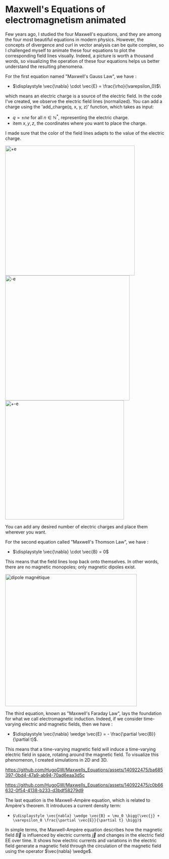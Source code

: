 # Maxwell's Equations of electromagnetism animated
Few years ago, I studied the four Maxwell's equations, and they are among the four most beautiful equations in modern physics. However, the concepts of divergence and curl in vector analysis can be quite complex, so I challenged myself to animate these four equations to plot the corresponding field lines visually. Indeed, a picture is worth a thousand words, so visualizing the operation of these four equations helps us better understand the resulting phenomena.

For the first equation named "Maxwell's Gauss Law", we have :


-   $\displaystyle \vec{\nabla} \cdot \vec{E} = \frac{\rho}{\varepsilon_0}$\



which means an electric charge is a source of the electric field.
In the code I've created, we observe the electric field lines (normalized). You can add a charge using the 'add_charge(q, x, y, z)' function, which takes as input:

-   $q = {\pm n e}$ for all $n \in \mathbb{N}^*$, representing the electric charge.
-   item $x, y, z$, the coordinates where you want to place the charge.


I made sure that the color of the field lines adapts to the value of the electric charge.


<img width="410" alt="+e" src="https://github.com/HugoGW/Maxwells_Equations/assets/140922475/10f034dd-84b5-48f8-934d-cbaad4456c98"> 
<img width="394" alt="-e" src="https://github.com/HugoGW/Maxwells_Equations/assets/140922475/eefad147-c3a0-4ade-a508-a1f3b1e950ed">
<img width="376" alt="+-e" src="https://github.com/HugoGW/Maxwells_Equations/assets/140922475/99fa5c16-c02d-4f7e-bc21-5b1e622fd9ca">

You can add any desired number of electric charges and place them wherever you want. 



For the second equation called "Maxwell's Thomson Law", we have :


-    $\displaystyle \vec{\nabla} \cdot \vec{B} = 0$



This means that the field lines loop back onto themselves. In other words, there are no magnetic monopoles; only magnetic dipoles exist.

<img width="417" alt="dipole magnétique" src="https://github.com/HugoGW/Maxwells_Equations/assets/140922475/2eaafa07-026a-43ed-9feb-28c9b708893a">


The third equation, known as "Maxwell's Faraday Law", lays the foundation for what we call electromagnetic induction. Indeed, if we consider time-varying electric and magnetic fields, then we have : 


-    $\displaystyle \vec{\nabla} \wedge \vec{E} = - \frac{\partial \vec{B}}{\partial t}$.


This means that a time-varying magnetic field will induce a time-varying electric field in space, rotating around the magnetic field. To visualize this phenomenon, I created simulations in 2D and 3D.



https://github.com/HugoGW/Maxwells_Equations/assets/140922475/ba685397-0bd4-47a9-ab94-70ad6eaa3d5c

https://github.com/HugoGW/Maxwells_Equations/assets/140922475/c0b66632-0f54-4138-b233-d3bdf58279d9


The last equation is the Maxwell-Ampère equation, which is related to Ampère's theorem. It introduces a current density term:

-     $\displaystyle \vec{nabla} \wedge \vec{B} = \mu_0 \bigg(\vec{j} + \varepsilon_0 \frac{\partial \vec{E}}{\partial t} \bigg)$

In simple terms, the Maxwell-Ampère equation describes how the magnetic field $\vec{B}$ is influenced by electric currents $\vec{j}$ and changes in the electric field EE over time. It shows how electric currents and variations in the electric field generate a magnetic field through the circulation of the magnetic field using the operator $\vec{nabla} \wedge$.



